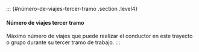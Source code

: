 ::: {#número-de-viajes-tercer-tramo .section .level4}
#### Número de viajes tercer tramo

Máximo número de viajes que puede realizar el conductor en este trayecto
o grupo durante su tercer tramo de trabajo.
:::
